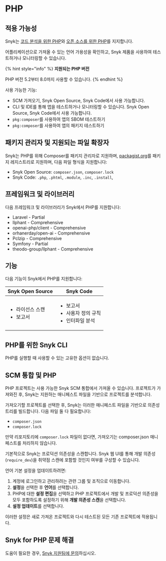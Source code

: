 # PHP

## 적용 가능성

Snyk는 [코드 분석을 위한 PHP](php-for-code-analysis.md)와 [오픈 소스를 위한 PHP](php-for-open-source.md)를 지지합니다.

어플리케이션으로 가져올 수 있는 언어 가용성을 확인하고, Snyk 제품을 사용하여 테스트하거나 모니터링할 수 있습니다.&#x20;

{% hint style="info" %}
**지원되는 PHP 버전**

PHP 버전 5.2부터 8.0까지 사용할 수 있습니다.
{% endhint %}

사용 가능한 기능:

- SCM 가져오기, Snyk Open Source, Snyk Code에서 사용 가능합니다.
- CLI 및 IDE를 통해 앱을 테스트하거나 모니터링할 수 있습니다. Snyk Open Source, Snyk Code에서 사용 가능합니다.
- `pkg:composer`를 사용하여 앱의 SBOM 테스트하기
- `pkg:composer`를 사용하여 앱의 패키지 테스트하기

## 패키지 관리자 및 지원되는 파일 확장자

Snyk는 PHP를 위해 Composer를 패키지 관리자로 지원하며, [packagist.org](https://packagist.org/)를 패키지 레지스트리로 지원하며, 다음 파일 형식을 지원합니다:

- Snyk Open Source: `composer.json`, `composer.lock`
- Snyk Code: `.php`, `.phtml`, `.module`, `.inc`, `.install`,

## 프레임워크 및 라이브러리

다음 프레임워크 및 라이브러리가 Snyk에서 PHP를 지원합니다:

- Laravel - Partial
- llphant - Comprehensive
- openai-php/client - Comprehensive
- orhanerday/open-ai - Comprehensive
- Pclzip - Comprehensive
- Symfony - Partial
- theodo-group/llphant - Comprehensive

## 기능

다음 기능이 Snyk에서 PHP를 지원합니다:

| Snyk Open Source | Snyk Code |
| --------------------- | ------------- |
| <ul><li>라이선스 스캔</li><li>보고서</li></ul> | <ul><li>보고서</li><li>사용자 정의 규칙</li><li>인터파일 분석</li></ul> |

## PHP를 위한 Snyk CLI

PHP를 실행할 때 사용할 수 있는 고유한 옵션이 없습니다.

## SCM 통합 및 PHP

PHP 프로젝트는 사용 가능한 Snyk SCM 통합에서 가져올 수 있습니다. 프로젝트가 가져와진 후, Snyk는 지원하는 매니페스트 파일을 기반으로 프로젝트를 분석합니다.

가져오기할 프로젝트를 선택한 후, Snyk는 이러한 매니페스트 파일을 기반으로 의존성 트리를 빌드합니다. 다음 파일 둘 다 필요합니다:

- `composer.json`
- `composer.lock`

만약 리포지토리에 `composer.lock` 파일이 없다면, 가져오기는 composer.json 매니페스트를 처리하지 않습니다.

기본적으로 Snyk는 프로덕션 의존성을 스캔합니다. Snyk 웹 UI를 통해 개발 의존성(`require_dev`)을 취약점 스캔에 포함할 것인지 여부를 구성할 수 있습니다.

언어 기본 설정을 업데이트하려면:

1. 계정에 로그인하고 관리하려는 관련 그룹 및 조직으로 이동합니다.
2. **설정**을 선택한 후 **언어**를 선택합니다.
3. PHP에 대한 **설정 편집**을 선택하고 PHP 프로젝트에서 개발 및 프로덕션 의존성을 모두 포함하도록 설정하기 위해 **개발 의존성 스캔**을 선택합니다.
4. **설정 업데이트**를 선택합니다.

이러한 설정은 새로 가져온 프로젝트와 다시 테스트된 모든 기존 프로젝트에 적용됩니다.

## Snyk for PHP 문제 해결

도움이 필요한 경우, [Snyk 지원팀에 문의](https://support.snyk.io)하십시오.